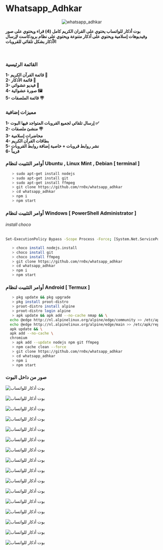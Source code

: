 # Whatsapp_Adhkar

<p align="center">
  <img align="center" src="/github/termux.png" alt="whatsapp_adhkar">
</p>


<b>بوت أذكار للواتساب يحتوي على القران الكريم كامل (4) قراء ويحتوي على صور وفيديوهات إسلامية ويحتوي على أذكار متنوعة ويحتوي على نظام برودكاست لإرسال الاّذكار بشكل تلقائي للقروبات </b><br>
<br><br>


 
### القائمة الرئيسية
<b>1- قائمة القرآن الكريم 📖 </b><br>
<b>2- قائمة الأذكار 📿</b><br>
<b>3- فيديو عشوائي 🎥</b><br>
<b> 4- صورة عشوائية 🖼️ </b><br>
<b> 5- قائمة الملصقات 🪧</b><br>


### مميزات إضافية
<b>1- إرسال تلقائي لجميع القروبات المتواجد فيها البوت ✅</b><br>
<b>2- منشئ ملصقات 🪧</b><br>
<b>3- محاضرات إسلامية</b><br>
<b>4- بطاقات القرآن الكريم</b><br>
<b>5- نشر روابط قروبات + خاصية إضافة روابط القروبات</b><br>
<b>6- قريباً </b><br>

### أوامر التثبيت لنظام Ubuntu , Linux Mint , Debian [ terminal ]


```bash
   > sudo apt-get install nodejs
   > sudo apt-get install git
   > sudo apt-get install ffmpeg
   > git clone https://github.com/rn0x/whatsapp_adhkar
   > cd whatsapp_adhkar
   > npm i
   > npm start
```

### أوامر التثبيت لنظام Windows [ PowerShell Administrator ]

<h6>install choco</h6>

```bash
Set-ExecutionPolicy Bypass -Scope Process -Force; [System.Net.ServicePointManager]::SecurityProtocol = [System.Net.ServicePointManager]::SecurityProtocol -bor 3072; iex ((New-Object System.Net.WebClient).DownloadString('https://community.chocolatey.org/install.ps1'))

```

```bash
   > choco install nodejs.install
   > choco install git
   > choco install ffmpeg
   > git clone https://github.com/rn0x/whatsapp_adhkar
   > cd whatsapp_adhkar
   > npm i
   > npm start
```

### أوامر التثبيت لنظام Android [ Termux ]

```bash
   > pkg update && pkg upgrade
   > pkg install proot-distro
   > proot-distro install alpine
   > proot-distro login alpine
   > apk update && apk add --no-cache nmap && \
  echo @edge http://nl.alpinelinux.org/alpine/edge/community >> /etc/apk/repositories && \
  echo @edge http://nl.alpinelinux.org/alpine/edge/main >> /etc/apk/repositories && \
  apk update && \
  apk add --no-cache \
  chromium
   > apk add --update nodejs npm git ffmpeg
   > npm cache clean --force
   > git clone https://github.com/rn0x/whatsapp_adhkar
   > cd whatsapp_adhkar
   > npm i
   > npm start
```

### صور من داخل البوت

<p align="center">

  <img align="center" src="/github/1.jpg" alt="بوت أذكار للواتساب"><br><br>
  <img align="center" src="/github/2.jpg" alt="بوت أذكار للواتساب"><br><br>
  <img align="center" src="/github/3.jpg" alt="بوت أذكار للواتساب"><br><br>
  <img align="center" src="/github/4.jpg" alt="بوت أذكار للواتساب"><br><br>
  <img align="center" src="/github/5.jpg" alt="بوت أذكار للواتساب"><br><br>
  <img align="center" src="/github/6.jpg" alt="بوت أذكار للواتساب"><br><br>
  <img align="center" src="/github/7.jpg" alt="بوت أذكار للواتساب"><br><br>
  <img align="center" src="/github/8.jpg" alt="بوت أذكار للواتساب"><br><br>
  <img align="center" src="/github/9.jpg" alt="بوت أذكار للواتساب"><br><br>
  <img align="center" src="/github/10.jpg" alt="بوت أذكار للواتساب"><br><br>
  <img align="center" src="/github/11.jpg" alt="بوت أذكار للواتساب"><br><br>
  <img align="center" src="/github/12.jpg" alt="بوت أذكار للواتساب"><br><br>
  <img align="center" src="/github/13.jpg" alt="بوت أذكار للواتساب"><br><br>
  <img align="center" src="/github/14.jpg" alt="بوت أذكار للواتساب"><br><br>
  <img align="center" src="/github/15.jpg" alt="بوت أذكار للواتساب"><br><br>
  <img align="center" src="/github/16.jpg" alt="بوت أذكار للواتساب"><br><br>

</p>

